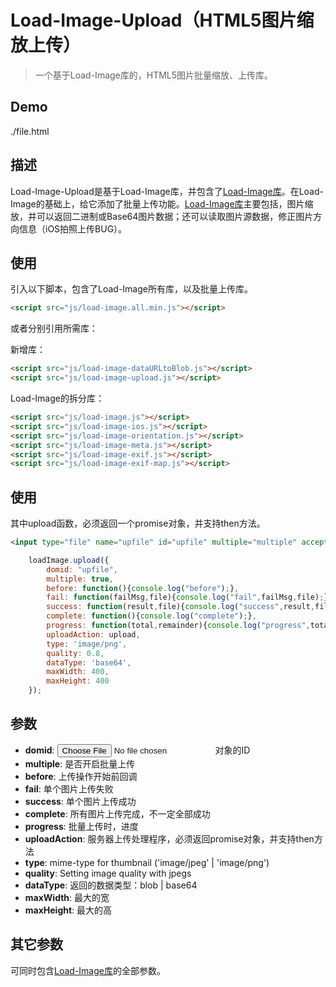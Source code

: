 # Load-Image-Upload（HTML5图片缩放上传）

> 一个基于Load-Image库的，HTML5图片批量缩放、上传库。

## Demo
./file.html

## 描述

Load-Image-Upload是基于Load-Image库，并包含了[Load-Image库](https://github.com/blueimp/JavaScript-Load-Image)。在Load-Image的基础上，给它添加了批量上传功能。[Load-Image库](https://github.com/blueimp/JavaScript-Load-Image)主要包括，图片缩放，并可以返回二进制或Base64图片数据；还可以读取图片源数据，修正图片方向信息（iOS拍照上传BUG）。

## 使用
引入以下脚本，包含了Load-Image所有库，以及批量上传库。

```html
<script src="js/load-image.all.min.js"></script>
```

或者分别引用所需库：

新增库：

```html
<script src="js/load-image-dataURLtoBlob.js"></script>
<script src="js/load-image-upload.js"></script>
```

Load-Image的拆分库：

```html
<script src="js/load-image.js"></script>
<script src="js/load-image-ios.js"></script>
<script src="js/load-image-orientation.js"></script>
<script src="js/load-image-meta.js"></script>
<script src="js/load-image-exif.js"></script>
<script src="js/load-image-exif-map.js"></script>
```

## 使用

其中upload函数，必须返回一个promise对象，并支持then方法。

```html
<input type="file" name="upfile" id="upfile" multiple="multiple" accept="image/*" capture="camera" />
```

```js
    loadImage.upload({
        domid: "upfile",
        multiple: true,
        before: function(){console.log("before");},
        fail: function(failMsg,file){console.log("fail",failMsg,file);},
        success: function(result,file){console.log("success",result,file);},
        complete: function(){console.log("complete");},
        progress: function(total,remainder){console.log("progress",total,remainder);},
        uploadAction: upload,
        type: 'image/png',
        quality: 0.8,
        dataType: 'base64',
        maxWidth: 400,
        maxHeight: 400
    });
```

## 参数

* **domid**: <input type="file">对象的ID
* **multiple**: 是否开启批量上传
* **before**: 上传操作开始前回调
* **fail**: 单个图片上传失败
* **success**: 单个图片上传成功
* **complete**: 所有图片上传完成，不一定全部成功
* **progress**: 批量上传时，进度
* **uploadAction**: 服务器上传处理程序，必须返回promise对象，并支持then方法
* **type**: mime-type for thumbnail ('image/jpeg' | 'image/png')
* **quality**: Setting image quality with jpegs
* **dataType**: 返回的数据类型：blob | base64
* **maxWidth**: 最大的宽
* **maxHeight**: 最大的高

## 其它参数

可同时包含[Load-Image库](https://github.com/blueimp/JavaScript-Load-Image)的全部参数。